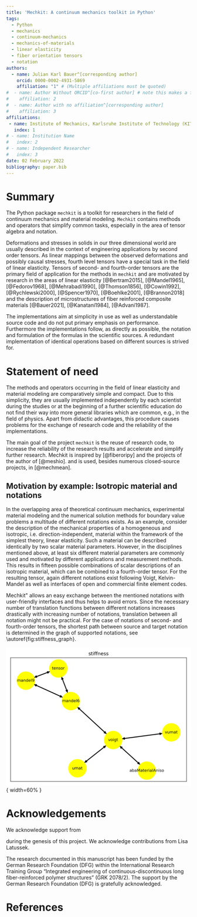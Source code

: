 ```yaml
---
title: 'Mechkit: A continuum mechanics toolkit in Python'
tags:
  - Python
  - mechanics
  - continuum-mechanics
  - mechanics-of-materials
  - linear elasticity
  - fiber orientation tensors
  - notation
authors:
  - name: Julian Karl Bauer^[corresponding author]
    orcid: 0000-0002-4931-5869
    affiliation: "1" # (Multiple affiliations must be quoted)
#  - name: Author Without ORCID^[co-first author] # note this makes a footnote saying 'co-first author'
#    affiliation: 2
#  - name: Author with no affiliation^[corresponding author]
#    affiliation: 3
affiliations:
 - name: Institute of Mechanics, Karlsruhe Institute of Technology (KIT), Germany
   index: 1
# - name: Institution Name
#   index: 2
# - name: Independent Researcher
#   index: 3
date: 02 February 2022
bibliography: paper.bib
---
```


# Summary

The Python package `mechkit` is a toolkit for researchers
in the field of continuum mechanics and material modeling.
`Mechkit` contains methods and operators
that simplify common tasks, especially in the area of tensor algebra and notation.

Deformations and stresses in solids in our three dimensional world are
usually described in the context of engineering applications by second order tensors.
As linear mappings between the observed deformations and possibly causal stresses,
fourth level tensors have a special task in the field of linear elasticity.
Tensors of second- and fourth-order tensors are the primary field of application
for the methods in `mechkit` and are motivated by research in the areas of
linear elasticity
[@Bertram2015], [@Mandel1965], [@Fedorov1968], [@Mehrabadi1990], [@Thomson1856],
[@Cowin1992], [@Rychlewski2000], [@Spencer1970], [@Boehlke2001], [@Brannon2018]
and the description of microstructures of fiber reinforced
composite materials
[@Bauer2021], [@Kanatani1984], [@Advani1987].

The implementations aim at simplicity in use as well as understandable source code
and do not put primary emphasis on performance.
Furthermore the implementations follow, as directly as possible,
the notation and formulation of the formulas in the scientific sources.
A redundant implementation of identical operations based on different
sources is strived for.


# Statement of need

The methods and operators occurring in the field of linear elasticity and material modeling are
comparatively simple and compact.
Due to this simplicity, they are usually implemented independently by each scientist
during the studies or at the beginning of a further scientific education
do not find their way into more general libraries which are common, e.g., in the field of physics.
Apart from didactic advantages, this procedure causes problems for
the exchange of research code and
the reliability of the implementations.

The main goal of the project `mechkit` is the reuse of research code,
to increase the reliability of the research results and
accelerate and simplify further research.
Mechkit is inspired by [@fiberoripy] and the projects of the author of [@meshio].
and is used, besides numerous closed-source projects, in
[@mechmean].

## Motivation by example: Isotropic material and notations

In the overlapping area of theoretical continuum mechanics, experimental
material modeling
and the numerical solution methods for boundary value problems
a multitude of different notations exists.
As an example, consider the description of the mechanical properties of a
homogeneous and isotropic, i.e. direction-independent, material within the framework of the
simplest theory, linear elasticity.
Such a material can be described identically by two scalar material parameters.
However, in the disciplines mentioned above, at least six different material parameters are commonly used
and motivated by different applications and measurement methods.
This results in fifteen possible combinations of scalar descriptions of an
isotropic material, which can be combined to a fourth-order tensor.
For the resulting tensor, again different notations exist following
Voigt, Kelvin-Mandel as well as interfaces of open and commercial finite element codes.

Mechkit" allows an easy exchange between the mentioned notations with user-friendly
interfaces and thus helps to avoid errors.
Since the necessary number of translation functions between different notations
increases drastically with increasing number of notations,
translation between all notation might not be practical.
For the case of notations of second- and fourth-order tensors,
the shortest path between source and target notation is determined
in the graph of supported notations, see \autoref{fig:stiffness_graph}.

![Currently supported notations of fourth-order stiffness tensors.\label{fig:stiffness_graph}](stiffness_graph.png){ width=60% }


# Acknowledgements

We acknowledge support from
<?insert here after contacted?>
during the genesis of this project.
We acknowledge contributions from Lisa Latussek.

The research documented in this manuscript has been funded by the German Research Foundation (DFG) within the International Research Training Group “Integrated engineering of continuous-discontinuous long fiber-reinforced polymer structures” (GRK 2078/2). The support by the German Research Foundation (DFG) is gratefully acknowledged.

# References